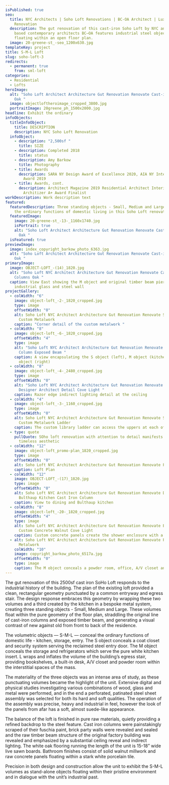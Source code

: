 ```yaml
---
isPublished: true
seo:
  title: NYC Architects | Soho Loft Renovations | BC-OA Architect | Luxury Loft
    Renovation
  description: The gut renovation of this cast-iron Soho Loft by NYC and Brooklyn
    based contemporary architects BC—OA features industrial steel objects
    floating within an open floor plan.
  image: 20-greene-st_-seo_1200x630.jpg
templateKey: project
title: S-M-L Loft
slug: soho-loft-3
redirects:
  - permanent: true
    from: sml-loft
categories:
  - Residential
  - Lofts
heroImage:
  alt: "Soho Loft Architect Architecture Gut Renovation Renovate Cast-iron Colums
    Oak "
  image: objectloftheroimage_cropped_3800.jpg
  portraitImage: 20greene_ph_1500x2000.jpg
headline: Exhibit the ordinary
infoObjects:
  titleInfoObject:
    title: DESCRIPTION
    description: NYC Soho Loft Renovation
  infoObject:
    - description: "2,500sf "
      title: SIZE
    - description: Completed 2018
      title: status
    - description: Amy Barkow
      title: Photography
    - title: Awards
      description: SARA NY Design Award of Excellence 2020, AIA NY Interiors Design
        Award 2019
    - title: Awards, cont.
      description: Architect Magazine 2019 Residential Architect Interiors Award, 2019
        Architizer A+ Award Finalist
workDescription: Work description text
featured:
  featuredDescription: Three standing objects - Small, Medium and Large - conceal
    the ordinary functions of domestic living in this Soho Loft renovation
  featuredImage:
    image: 20-greene-st_-13-_1160x1740.jpg
    isPortrait: true
    alt: "Soho Loft Architect Architecture Gut Renovation Renovate Cast-iron Colums
      Oak "
  isFeatured: true
previewImage:
  image: index_copyright_barkow_photo_6363.jpg
  alt: "Soho Loft Architect Architecture Gut Renovation Renovate Cast-iron Colums
    Oak "
primaryImage:
  image: OBJECT-LOFT_-(14)_1820.jpg
  alt: "Soho Loft NYC Architect Architecture Gut Renovation Renovate Cast-iron
    Columns Oak "
  caption: View East showing the M object and original timber beam piercing an
    industrial glass and steel wall
projectGallery:
  - colWidth: "6"
    image: object-loft_-2-_1820_cropped.jpg
    type: image
    offsetWidth: "0"
    alt: Soho Loft NYC Architect Architecture Gut Renovation Renovate Steel Detail
      Custom Metalwork
    caption: "Corner detail of the custom metalwork "
  - colWidth: "8"
    image: object-loft_-6-_1820_cropped.jpg
    offsetWidth: "4"
    type: image
    alt: "Soho Loft NYC Architect Architecture Gut Renovation Renovate Cast Iron
      Column Exposed Beam "
    caption: A view encapsulating the S object (left), M object (kitchen) and L
      object (right)
  - colWidth: "8"
    image: object-loft_-4-_2480_cropped.jpg
    type: image
    offsetWidth: "0"
    alt: "Soho Loft NYC Architect Architecture Gut Renovation Renovate Lighting
      Designer Architect Detail Cove Light "
    caption: Razor edge indirect lighting detail at the ceiling
  - colWidth: "4"
    image: object-loft_-3-_1160_cropped.jpg
    type: image
    offsetWidth: "0"
    alt: Soho Loft NYC Architect Architecture Gut Renovation Renovate Steel Detail
      Custom Metalwork Ladder
    caption: The custom library ladder can access the uppers at each of the objects
  - type: quote
    pullQuote: SOho loft renovation with attention to detail manifests toward a
      timeless aesthetic
  - colWidth: "12"
    image: object-loft_promo-plan_1820_cropped.jpg
    type: image
    offsetWidth: "0"
    alt: Soho Loft NYC Architect Architecture Gut Renovation Renovate Plan
    caption: Loft Plan
  - colWidth: "12"
    image: OBJECT-LOFT_-(17)_1820.jpg
    type: image
    offsetWidth: "0"
    alt: Soho Loft NYC Architect Architecture Gut Renovation Renovate Dining
      Bulthaup Kitchen Cast Iron Column
    caption: View to dining and Bulthaup kitchen
  - colWidth: "8"
    image: object-loft_-20-_1820_cropped.jpg
    offsetWidth: "4"
    type: image
    alt: Soho Loft NYC Architect Architecture Gut Renovation Renovate Bathroom
      Custom Concrete Walnut Cove Light
    caption: Custom concrete panels create the shower enclosure with a indirect lighting
  - alt: Soho Loft NYC Architect Architecture Gut Renovation Renovate Plan Custom
      Metalwork
    colWidth: "10"
    image: copyright_barkow_photo_6517a.jpg
    offsetWidth: "0"
    type: image
    caption: The M object conceals a powder room, office, A/V closet and general storage
---
```


The gut renovation of this 2500sf cast iron SoHo Loft responds to the industrial history of the building. The plan of the existing loft provided a clean, rectangular geometry punctuated by a common entryway and egress stair. The design response embraces this geometry by wrapping these two volumes and a third created by the kitchen in a bespoke metal system, creating three standing objects - Small, Medium and Large. These volumes float within the pure geometry of the floor plan, straddling the original line of cast-iron columns and exposed timber beam, and generating a visual contrast of new against old from front to back of the residence.

The volumetric objects — S-M-L — conceal the ordinary functions of domestic life - kitchen, storage, entry. The S object conceals a coat closet and security system serving the reclaimed steel entry door. The M object conceals the storage and refrigerators which serve the pure white kitchen insert. L wraps and inflates the volume of the building’s egress stair, providing bookshelves, a built-in desk, A/V closet and powder room within the interstitial spaces of the mass.

The materiality of the three objects was an intense area of study, as these punctuating volumes became the highlight of the unit. Extensive digital and physical studies investigating various combinations of wood, glass and metal were performed, and in the end a perforated, patinated steel sheet assembly was selected for both its hard and soft qualities. The operation of the assembly was precise, heavy and industrial in feel, however the look of the panels from afar has a soft, almost suede-like appearance.

The balance of the loft is finished in pure raw materials, quietly providing a refined backdrop to the steel feature. Cast iron columns were painstakingly scraped of their fuschia paint, brick party walls were revealed and sealed and the raw timber beam structure of the original factory building was revealed and emphasized by a substantial ceiling reveal and indirect lighting. The white oak flooring running the length of the unit is 15-18” wide live sawn boards. Bathroom finishes consist of solid walnut millwork and raw concrete panels floating within a stark white porcelain tile.

Precision in both design and construction allow the unit to exhibit the S-M-L volumes as stand-alone objects floating within their pristine environment and in dialogue with the unit’s industrial past.
